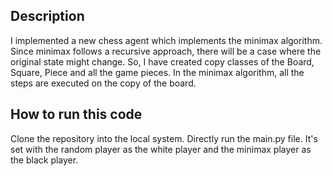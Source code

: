 ## Description

I implemented a new chess agent which implements the minimax algorithm. Since minimax follows a recursive approach, there will be a case where the original state might change. So, I have created copy classes of the Board, Square, Piece and all the game pieces. In the minimax algorithm, all the steps are executed on the copy of the board.

## How to run this code

Clone the repository into the local system. Directly run the main.py file. It's set with the random player as the white player and the minimax player as the black player. 
